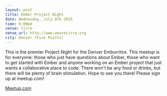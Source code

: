 ```yaml
---
layout: post
title: Ember Project Night
date: Wednesday, July 8th 2015
time: 6:00pm
venue: Cirro
venue_url: http://www.wearecirro.org
city: Denver (Five Points)
---
```

This is the premier Project Night for the Denver Emburritos. This meetup is for everyone: those who just have questions about Ember, those who want to get started with Ember and anyone working on an Ember project that just wants a collaborative place to code. There won't be any food or drinks, but there will be plenty of brain stimulation. Hope to see you there!
Please sign up at meetup.com!

[Meetup.com](http://www.meetup.com/Ember-js-Denver/events/223418191/)  
